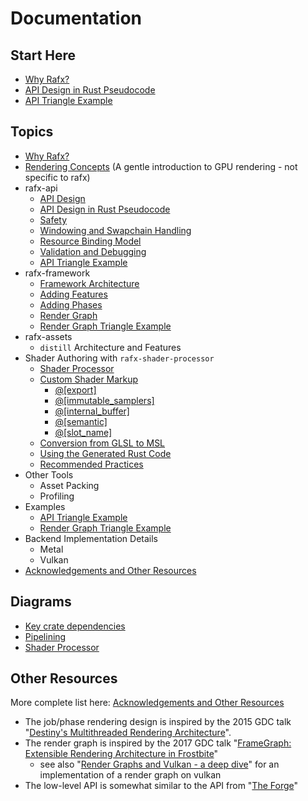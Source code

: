 
# Documentation

## Start Here

 * [Why Rafx?](why_rafx.md)
 * [API Design in Rust Pseudocode](api/api_design_in_rust_psuedocode.rs)
 * [API Triangle Example](../rafx/examples/api_triangle/api_triangle.rs)

## Topics

* [Why Rafx?](why_rafx.md)
* [Rendering Concepts](api/rendering_concepts.md) (A gentle introduction to GPU rendering - not specific to rafx)
* rafx-api
    * [API Design](api/api_design.md)
    * [API Design in Rust Pseudocode](api/api_design_in_rust_psuedocode.rs)  
    * [Safety](api/safety.md)
    * [Windowing and Swapchain Handling](api/windowing_and_swapchains.md)
    * [Resource Binding Model](api/resource_binding_model.md)
    * [Validation and Debugging](api/validation_and_debugging.md)
    * [API Triangle Example](../rafx/examples/api_triangle/api_triangle.rs)
* rafx-framework
    * [Framework Architecture](framework/framework_architecture.md)
    * [Adding Features](framework/adding_features.md)
    * [Adding Phases](framework/adding_render_phases.md)
    * [Render Graph](framework/render_graph.md)
    * [Render Graph Triangle Example](../rafx/examples/render_graph_triangle/render_graph_triangle.rs)
* rafx-assets
    * `distill` Architecture and Features
* Shader Authoring with `rafx-shader-processor`
    * [Shader Processor](shaders/shader_processor.md)
    * [Custom Shader Markup](shaders/shader_annotation.md)
        * [@[export]](shaders/shader_annotation.md#export)
        * [@[immutable_samplers]](shaders/shader_annotation.md#immutable_samplers)
        * [@[internal_buffer]](shaders/shader_annotation.md#internal_buffer)
        * [@[semantic]](shaders/shader_annotation.md#semantic)
        * [@[slot_name]](shaders/shader_annotation.md#slot_name)
    * [Conversion from GLSL to MSL](shaders/glsl_to_msl.md)
    * [Using the Generated Rust Code](shaders/generated_rust_code.md)
    * [Recommended Practices](shaders/recommended_practices.md)
* Other Tools
    * Asset Packing
    * Profiling
* Examples
    * [API Triangle Example](../rafx/examples/api_triangle/api_triangle.rs)
    * [Render Graph Triangle Example](../rafx/examples/render_graph_triangle/render_graph_triangle.rs)
* Backend Implementation Details
    * Metal
    * Vulkan
* [Acknowledgements and Other Resources](acknowledgements.md)

## Diagrams

* [Key crate dependencies](crate-dependencies.png)
* [Pipelining](pipelining.png)
* [Shader Processor](shader-processor.png)

## Other Resources

More complete list here: [Acknowledgements and Other Resources](acknowledgements.md)

* The job/phase rendering design is inspired by the 2015 GDC talk "[Destiny's Multithreaded Rendering Architecture](http://advances.realtimerendering.com/destiny/gdc_2015/Tatarchuk_GDC_2015__Destiny_Renderer_web.pdf)".
* The render graph is inspired by the 2017 GDC talk "[FrameGraph: Extensible Rendering Architecture in Frostbite](https://www.gdcvault.com/play/1024612/FrameGraph-Extensible-Rendering-Architecture-in)"
  * see also "[Render Graphs and Vulkan - a deep dive](http://themaister.net/blog/2017/08/15/render-graphs-and-vulkan-a-deep-dive/)" for an implementation of a render graph on vulkan
* The low-level API is somewhat similar to the API from "[The Forge](https://github.com/ConfettiFX/The-Forge)"